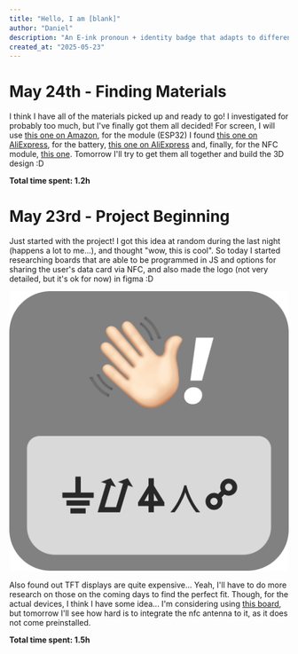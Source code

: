 ```yaml
---
title: "Hello, I am [blank]"
author: "Daniel"
description: "An E-ink pronoun + identity badge that adapts to different contexts via app control and supports NFC sharing for the person's details."
created_at: "2025-05-23"
---
```


# May 24th - Finding Materials

I think I have all of the materials picked up and ready to go! I investigated for probably too much, but I've finally got them all decided! For screen, I will use [this one on Amazon](https://www.amazon.es/Waveshare-Module-Resolution-Electronic-Raspberry/dp/B071LGVVL1/), for the module (ESP32) I found [this one on AliExpress](https://es.aliexpress.com/item/1005004931357085.html), for the battery, [this one on AliExpress](https://es.aliexpress.com/item/1005006578220023.html) and, finally, for the NFC module, [this one](https://es.aliexpress.com/item/1005007182056113.html). Tomorrow I'll try to get them all together and build the 3D design :D

**Total time spent: 1.2h**

# May 23rd - Project Beginning

Just started with the project! I got this idea at random during the last night (happens a lot to me...), and thought "wow, this is cool". So today I started researching boards that are able to be programmed in JS and options for sharing the user's data card via NFC, and also made the logo (not very detailed, but it's ok for now) in figma :D

![Logo](https://github.com/justdanielndev/hello-i-am-oss/blob/main/images/logo.png?raw=true)

Also found out TFT displays are quite expensive... Yeah, I'll have to do more research on those on the coming days to find the perfect fit. Though, for the actual devices, I think I have some idea... I'm considering using [this board](https://shop.espruino.com/mdbt42q-breakout), but tomorrow I'll see how hard is to integrate the nfc antenna to it, as it does not come preinstalled.

**Total time spent: 1.5h**
